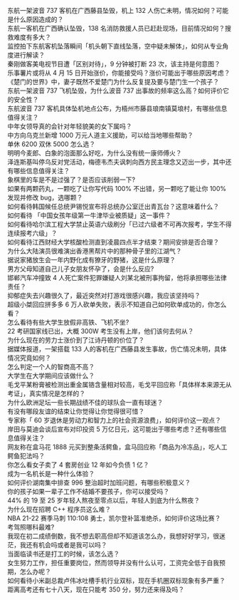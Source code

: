 东航一架波音 737 客机在广西藤县坠毁，机上 132 人伤亡未明，情况如何？可能是什么原因造成的？  
东航一客机在广西确认坠毁，138 名消防救援人员已赶赴现场，目前情况如何？搜救难度有多大？  
监控拍下东航客机坠落瞬间「机头朝下直线坠落，空中疑未解体」，如何从专业角度进行解读？  
秦刚做客美电视节目遭「区别对待」，9 分钟被打断 23 次，该主持是何意图？  
乐事薯片或将从 4 月 15 日开始涨价，你能接受吗？涨价可能出于哪些原因考虑？  
《楚门的世界》中，妻子既然不爱楚门为什么反复提及要与楚门生一个孩子？  
东航一架波音 737 飞机坠毁，为什么波音 737 出事故的频率这么高？如何评价它的安全性？  
东航波音 737 客机具体坠机地点公布，为梧州市藤县琅南镇莫埌村，有哪些信息值得关注？  
中年女领导真的会针对年轻貌美的女下属吗？  
中方向乌克兰新增 1000 万元人道主义援助，可以给当地哪些帮助？  
单休 6200 双休 5000 怎么选？  
明明今麦郎、白象的泡面那么好吃，为什么没有统一康师傅火？  
泽连斯基叫停乌反对党活动，梅德韦杰夫讽刺向西方民主理念又迈出一步，其中还有哪些信息值得关注？  
象棋里的车是不是过强了？是否应该削弱一下?  
如果有两颗药丸，一颗吃了让你写代码 100% 不出错，另一颗吃了能让你 100% 发现并修改 bug，选哪颗？  
如何看待韩国候任总统尹锡悦宣布将总统办公室迁出青瓦台？这意味着什么？  
如何看待 「中国女孩年级第一牛津毕业被质疑」这一事件？  
如何看待哈尔滨工程大学禁止英语六级刷分「已过六级者不可再次报考，学生不得连续报考六级」？  
如何看待江西财经大学核酸检测直到凌晨四点半才结束？期间安排是否合理？  
为什么大陆演员很难演出香港黑帮片中的那种骨子里的江湖气？  
据说家猪放生会一年内野化成有獠牙的野猪，这是什么原理？  
男方父母知道自己儿子女朋友怀孕了，会是什么反应?  
邯郸汽车冲撞致 4 人死亡案件犯罪嫌疑人刘某北被刑事拘留，他将承担哪些法律责任？  
抑郁症失去兴趣很久了，最近突然对打游戏很感兴趣，我应该坚持吗？  
超级小桀回应拼多多 6 万人砍单失败，表示不知道自己如何砍单成功的，你怎么看？  
怎么看待有些大学生放假非高铁、飞机不坐?  
22 考研国家线已出，大概 300W 考生没有上岸，他们该何去何从？  
为什么现在的劳力士涨价到了江诗丹顿的价位了？  
据媒体报道，一架搭载 133 人的客机在广西藤县发生事故，伤亡情况未明，具体情况究竟如何？  
怎么判定一个人的智商高不高？  
大学生在大学期间应该做什么？  
毛戈平某粉膏被检测出重金属铬含量相对较高，毛戈平回应称「具体样本来源无从考证」，真实情况是怎样的？  
为什么欧洲足坛一些长期战绩不佳的球队会一直有球迷？  
有没有哪段友谊的结束让你觉得让你觉得很可惜？  
专家称「 60 岁退休是劳动力和智力上的社会资源浪费」，如何评价这一观点？  
岸田与莫迪会谈后宣布对印投资 5 万亿日元，这可能出于哪些考虑？还有哪些信息值得关注？  
网友称在盒马花 1888 元买到整条活鳄鱼，盒马回应称「商品为冷冻品」，吃人工鳄鱼犯法吗？  
你怎么看女子卖了 4 套房创业 12 年如今负债 1 亿？  
成为一名机长是一种什么体验？  
如何评价湖南集中排查 996 整治超时加班问题，有哪些积极意义？  
你的孩子如果一辈子工作不结婚不要孩子，你可以接受吗？  
44% 的 19 至 25 岁年轻人熬夜至零点以后，年轻人到底为什么熬夜？  
为什么现在招聘 C++ 程序员这么难？  
NBA 21-22 赛季马刺 110:108 勇士，凯尔登补篮准绝杀，如何评价这场比赛？  
考驾照哪科最难?  
我现在初二成绩倒数，我不想去职高但却不知道该怎么办，我想好好学习，很迷茫，我还有机会吗或者是我可以吗？  
当面临读书还是打工的时候，该怎么选？  
女生努力工作，担任重要岗位，然而领导并没有什么认可，工资完全低于自我预期，怎么办呢？  
如何看待小米副总裁卢伟冰吐槽手机行业双标，现在手机圈双标现象有多严重？  
距离高考还有七十八天，现在只能考 350 分，努力还来得及吗？  
